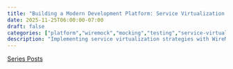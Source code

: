 ```yaml
---
title: "Building a Modern Development Platform: Service Virtualization with WireMock 🎭"
date: 2025-11-25T06:00:00-07:00
draft: false
categories: ["platform","wiremock","mocking","testing","service-virtualization"]
description: "Implementing service virtualization strategies with WireMock and WireMock Cloud for local development, integration testing, and reducing infrastructure costs"
---
```


[Series Posts](https://brianpsheridan.com/categories.html#platform)

